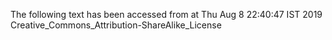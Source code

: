 The following text has been accessed from at Thu Aug 8 22:40:47 IST 2019
Creative_Commons_Attribution-ShareAlike_License
